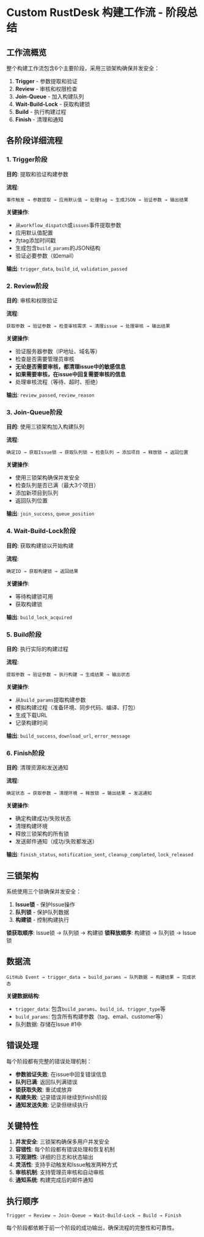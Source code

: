 # Custom RustDesk 构建工作流 - 阶段总结

## 工作流概览

整个构建工作流包含6个主要阶段，采用三锁架构确保并发安全：

1. **Trigger** - 参数提取和验证
2. **Review** - 审核和权限检查  
3. **Join-Queue** - 加入构建队列
4. **Wait-Build-Lock** - 获取构建锁
5. **Build** - 执行构建过程
6. **Finish** - 清理和通知

## 各阶段详细流程

### 1. Trigger阶段
**目的**: 提取和验证构建参数

**流程**:
```
事件触发 → 参数提取 → 应用默认值 → 处理tag → 生成JSON → 验证参数 → 输出结果
```

**关键操作**:
- 从`workflow_dispatch`或`issues`事件提取参数
- 应用默认值配置
- 为tag添加时间戳
- 生成包含`build_params`的JSON结构
- 验证必要参数（如email）

**输出**: `trigger_data`, `build_id`, `validation_passed`

### 2. Review阶段
**目的**: 审核和权限验证

**流程**:
```
获取参数 → 验证参数 → 检查审核需求 → 清理issue → 处理审核 → 输出结果
```

**关键操作**:
- 验证服务器参数（IP地址、域名等）
- 检查是否需要管理员审核
- **无论是否需要审核，都清理issue中的敏感信息**
- **如果需要审核，在issue中回复需要审核的信息**
- 处理审核流程（等待、超时、拒绝）

**输出**: `review_passed`, `review_reason`

### 3. Join-Queue阶段
**目的**: 使用三锁架构加入构建队列

**流程**:
```
确定ID → 获取Issue锁 → 获取队列锁 → 检查队列 → 添加项目 → 释放锁 → 返回位置
```

**关键操作**:
- 使用三锁架构确保并发安全
- 检查队列是否已满（最大3个项目）
- 添加新项目到队列
- 返回队列位置

**输出**: `join_success`, `queue_position`

### 4. Wait-Build-Lock阶段
**目的**: 获取构建锁以开始构建

**流程**:
```
确定ID → 获取构建锁 → 返回结果
```

**关键操作**:
- 等待构建锁可用
- 获取构建锁

**输出**: `build_lock_acquired`

### 5. Build阶段
**目的**: 执行实际的构建过程

**流程**:
```
提取参数 → 验证参数 → 执行构建 → 生成结果 → 输出状态
```

**关键操作**:
- 从`build_params`提取构建参数
- 模拟构建过程（准备环境、同步代码、编译、打包）
- 生成下载URL
- 记录构建时间

**输出**: `build_success`, `download_url`, `error_message`

### 6. Finish阶段
**目的**: 清理资源和发送通知

**流程**:
```
确定状态 → 获取参数 → 清理环境 → 释放锁 → 输出结果 → 发送通知
```

**关键操作**:
- 确定构建成功/失败状态
- 清理构建环境
- 释放三锁架构的所有锁
- 发送邮件通知（成功/失败都发送）

**输出**: `finish_status`, `notification_sent`, `cleanup_completed`, `lock_released`

## 三锁架构

系统使用三个锁确保并发安全：

1. **Issue锁** - 保护Issue操作
2. **队列锁** - 保护队列数据
3. **构建锁** - 控制构建执行

**锁获取顺序**: Issue锁 → 队列锁 → 构建锁
**锁释放顺序**: 构建锁 → 队列锁 → Issue锁

## 数据流

```
GitHub Event → trigger_data → build_params → 队列数据 → 构建结果 → 完成状态
```

**关键数据结构**:
- `trigger_data`: 包含`build_params`、`build_id`、`trigger_type`等
- `build_params`: 包含所有构建参数（tag、email、customer等）
- 队列数据: 存储在Issue #1中

## 错误处理

每个阶段都有完整的错误处理机制：

- **参数验证失败**: 在issue中回复错误信息
- **队列已满**: 返回队列满错误
- **锁获取失败**: 重试或放弃
- **构建失败**: 记录错误并继续到finish阶段
- **通知发送失败**: 记录但继续执行

## 关键特性

1. **并发安全**: 三锁架构确保多用户并发安全
2. **容错性**: 每个阶段都有错误处理和恢复机制
3. **可观测性**: 详细的日志和状态输出
4. **灵活性**: 支持手动触发和Issue触发两种方式
5. **审核机制**: 支持管理员审核和自动审核
6. **通知系统**: 构建完成后的邮件通知

## 执行顺序

```
Trigger → Review → Join-Queue → Wait-Build-Lock → Build → Finish
```

每个阶段都依赖于前一个阶段的成功输出，确保流程的完整性和可靠性。 